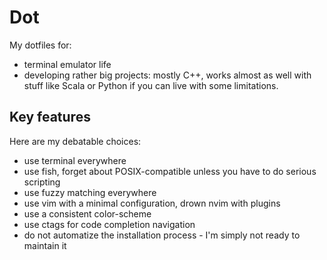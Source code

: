 <!-- vim: set colorcolumn=80: -->

# Dot

My dotfiles for:

- terminal emulator life
- developing rather big projects: mostly C++, works almost as well with stuff
  like Scala or Python if you can live with some limitations.

## Key features

Here are my debatable choices:

- use terminal everywhere
- use fish, forget about POSIX-compatible unless you have to do serious
  scripting
- use fuzzy matching everywhere
- use vim with a minimal configuration, drown nvim with plugins
- use a consistent color-scheme
- use ctags for code completion navigation
- do not automatize the installation process - I'm simply not ready to
  maintain it

